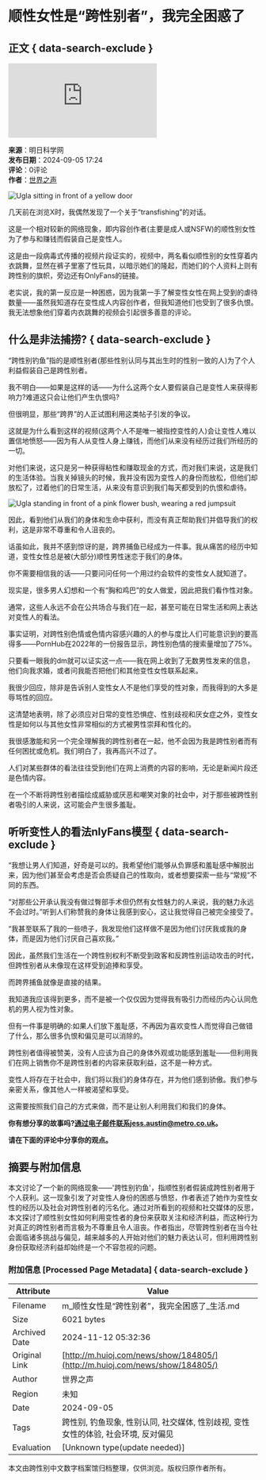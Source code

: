 # **顺性女性是“跨性别者”，我完全困惑了**

## 正文 { data-search-exclude }


![](http://www.huioj.com/api/avatar/show.php?username=&size=large)

**来源**：明日科学网  
**发布日期**：2024-09-05 17:24  
**评论**：0评论  
**作者**：[世界之声](http://www.huioj.com/com/admin/)  

![Ugla sitting in front of a yellow door](http://www.huioj.com/file/upload/202409/05/172420951.png)

几天前在浏览X时，我偶然发现了一个关于“transfishing”的对话。

这是一个相对较新的网络现象，即内容创作者(主要是成人或NSFW)的顺性别女性为了参与和赚钱而假装自己是变性人。

这是由一段病毒式传播的视频片段证实的，视频中，两名看似顺性别的女性穿着内衣跳舞，显然在裤子里塞了性玩具，以暗示她们的隆起，而她们的个人资料上则有跨性别的旗帜，旁边还有OnlyFans的链接。

老实说，我的第一反应是一种困惑，因为我第一手了解变性女性在网上受到的虐待数量——虽然我知道存在变性成人内容创作者，但我知道他们也受到了很多仇恨。我无法想象他们穿着内衣跳舞的视频会引起很多善意的评论。

## 什么是非法捕捞? { data-search-exclude }

“跨性别钓鱼”指的是顺性别者(那些性别认同与其出生时的性别一致的人)为了个人利益假装自己是跨性别者。

我不明白——如果是这样的话——为什么这两个女人要假装自己是变性人来获得影响力?难道这只会让他们产生仇恨吗?

但很明显，那些“跨界”的人正试图利用这类帖子引发的争议。

这就是为什么看到这样的视频(这两个人不是唯一被指控变性的人)会让变性人难以置信地愤怒——因为有人从变性人身上赚钱，而他们从来没有经历过我们所经历的一切。

对他们来说，这只是另一种获得粘性和赚取现金的方式，而对我们来说，这是我们的生活体验。当我关掉镜头的时候，我并没有因为变性人的身份而放松，但他们却放松了，过着他们的日常生活，从来没有意识到我们每天都受到的仇恨和虐待。

![Ugla standing in front of a pink flower bush, wearing a red jumpsuit](https://metro.co.uk/wp-content/uploads/2024/09/image-1f13-e1725362699140.png?quality=90&strip=all&zoom=1&resize=540%2C560)

因此，看到他们从我们的身体和生命中获利，而没有真正帮助我们并倡导我们的权利，这是非常不尊重和令人沮丧的。

话虽如此，我并不感到惊讶的是，跨界捕鱼已经成为一件事。我从痛苦的经历中知道，变性女性总是被(大部分)顺性男性迷恋于我们的身体。

你不需要相信我的话——只要问问任何一个用过约会软件的变性女人就知道了。

现实是，很多男人幻想和一个有“胸和鸡巴”的女人做爱，因此把我们看作性对象。

通常，这些人永远不会在公共场合与我们在一起，甚至可能在日常生活和网上表达对变性人的看法。

事实证明，对跨性别色情或色情内容感兴趣的人的参与度比人们可能意识到的要高得多——PornHub在2022年的一份报告显示，跨性别色情的搜索量增加了75%。

只要看一眼我的dm就可以证实这一点——我在网上收到了无数男性发来的信息，他们向我求婚，或者问我能否把他们和其他变性女性联系起来。

我很少回应，除非是告诉别人变性女人不是他们享受的性对象，而我得到的大多是辱骂性的回应。

这清楚地表明，除了必须应对日常的变性恐惧症、性别歧视和厌女症之外，变性女性是如何以与其他女性非常相似的方式被男性崇拜和性化的。

我很感激能和另一个完全理解我的跨性别者在一起，他不会因为我是跨性别者而有任何困扰或危机。我们明白了，我再高兴不过了。

人们对某些群体的看法往往受到他们在网上消费的内容的影响，无论是新闻片段还是色情内容。

在一个不断将跨性别者描绘成威胁或厌恶和嘲笑对象的社会中，对于那些被跨性别者吸引的人来说，这可能会产生很多羞耻。

## 听听变性人的看法nlyFans模型 { data-search-exclude }

“我想让男人们知道，好奇是可以的。我希望他们能够从负罪感和羞耻感中解脱出来，因为他们甚至会考虑是否会质疑自己的性取向，或者想要探索一些与“常规”不同的东西。

“对那些公开承认我没有做过臀部手术但仍然有女性魅力的人来说，我的魅力永远不会过时。”听到人们称赞我的身体让我感到安心，这让我觉得自己被完全接受了。

“我甚至联系了我的一些喷子，我发现他们这样做不是因为他们讨厌我或我的身体，而是因为他们讨厌自己喜欢我。”

因此，虽然我们生活在一个跨性别权利不断受到政客和反跨性别运动攻击的时代，但跨性别者从未像现在这样受到追捧和享受。

而跨界捕鱼就像是直接的结果。

我知道我应该得到更多，而不是被一个仅仅因为觉得我有吸引力而经历内心认同危机的男人视为性对象。

但有一件事是明确的:如果人们放下羞耻感，不再因为喜欢变性人而觉得自己做错了什么，那么很多仇恨和偏见是可以消除的。

跨性别者值得被赞美，没有人应该为自己的身体外观或功能感到羞耻——但利用我们在网上销售你不是跨性别者的内容来获取利益，这不是一种方式。

变性人将存在于社会中，我们将以我们的身体存在，并为他们感到骄傲。我们参与亲密关系，像其他人一样被渴望和享受。

这需要按照我们自己的方式来做，而不是让别人利用我们和我们的身体。

**你有想分享的故事吗?通过电子邮件联系jess.austin@metro.co.uk。**

**请在下面的评论中分享你的观点。**

## 摘要与附加信息

<!-- tcd_abstract -->
本文讨论了一个新的网络现象——'跨性别钓鱼'，指顺性别者假装成跨性别者用于个人获利。这一现象引发了对变性人身份的困惑与愤怒，作者表述了她作为变性女性的经历以及社会对跨性别者的污名化。通过对所看到的视频和社交媒体的反思，本文探讨了顺性别女性如何利用变性者的身份来获取关注和经济利益，而这种行为对真正的跨性别者而言极为不尊重且令人沮丧。作者指出，尽管跨性别者在当今社会面临诸多挑战与偏见，越来越多的人开始对他们的魅力表达认可，但利用跨性别身份获取经济利益却始终是一个不容忽视的问题。
<!-- tcd_abstract_end -->

### 附加信息 [Processed Page Metadata] { data-search-exclude }

| Attribute       | Value                                  |
|-----------------|----------------------------------------|
| Filename        | m_顺性女性是“跨性别者”，我完全困惑了_生活.md                             |
| Size            | 6021 bytes                           |
| Archived Date   | 2024-11-12 05:32:36                             |
| Original Link   | [http://m.huioj.com/news/show/184805/](http://m.huioj.com/news/show/184805/)                       |
| Author          | 世界之声                               |
| Region          | 未知                               |
| Date            | 2024-09-05                                 |
| Tags            | 跨性别, 钓鱼现象, 性别认同, 社交媒体, 性别歧视, 变性女性的体验, 社会环境, 反对偏见                                 |
| Evaluation            | [Unknown type(update needed)]                                 |
<!-- tcd_table_end -->

本文由跨性别中文数字档案馆归档整理，仅供浏览。版权归原作者所有。
